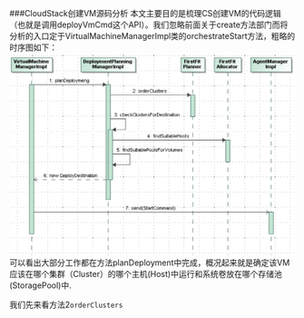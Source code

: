 ###CloudStack创建VM源码分析
本文主要目的是梳理CS创建VM的代码逻辑（也就是调用deployVmCmd这个API）。我们忽略前面关于create方法部门而将分析的入口定于VirtualMachineManagerImpl类的orchestrateStart方法，粗略的时序图如下：
![image](pic/cs_deploy_vm)
可以看出大部分工作都在方法planDeployment中完成，概况起来就是确定该VM应该在哪个集群（Cluster）的哪个主机(Host)中运行和系统卷放在哪个存储池(StoragePool)中.

我们先来看方法2`orderClusters`



